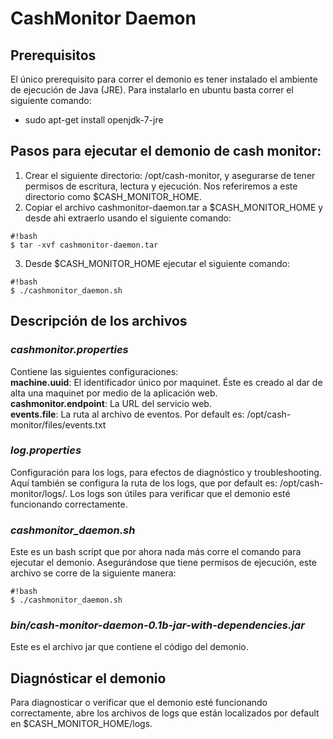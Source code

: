 # CashMonitor Daemon

## Prerequisitos
El único prerequisito para correr el demonio es tener instalado el ambiente de ejecución de Java (JRE).  Para instalarlo en ubuntu basta correr el siguiente comando:

* sudo apt-get install openjdk-7-jre 

## Pasos para ejecutar el demonio de cash monitor:


1. Crear el siguiente directorio: /opt/cash-monitor, y asegurarse de tener permisos de escritura, lectura y ejecución. Nos referiremos a este directorio como $CASH_MONITOR_HOME.
2. Copiar el archivo cashmonitor-daemon.tar a $CASH_MONITOR_HOME y desde ahi extraerlo usando el siguiente comando:
```
#!bash
$ tar -xvf cashmonitor-daemon.tar
```

3. Desde $CASH_MONITOR_HOME ejecutar el siguiente comando:
```
#!bash
$ ./cashmonitor_daemon.sh 
```

## Descripción de los archivos


### *cashmonitor.properties*
Contiene las siguientes configuraciones:    
**machine.uuid**: El identificador único por maquinet. Éste es creado al dar de alta una maquinet por medio de la aplicación web.     
**cashmonitor.endpoint**: La URL del servicio web.     
**events.file**: La ruta al archivo de eventos.  Por default es: /opt/cash-monitor/files/events.txt 

### *log.properties*
Configuración para los logs, para efectos de diagnóstico y troubleshooting.  Aquí también se configura la ruta de los logs, que por default es: /opt/cash-monitor/logs/. 
Los logs son útiles para verificar que el demonio esté funcionando correctamente. 

### *cashmonitor_daemon.sh*
Este es un bash script que por ahora nada más corre el comando para ejecutar el demonio.  Asegurándose que tiene permisos de ejecución, este archivo se corre de la siguiente manera:
```
#!bash
$ ./cashmonitor_daemon.sh
```

### *bin/cash-monitor-daemon-0.1b-jar-with-dependencies.jar*
Este es el archivo jar que contiene el código del demonio.

## Diagnósticar el demonio

Para diagnosticar o verificar que el demonio esté funcionando correctamente, abre los archivos de logs que están localizados por default en $CASH_MONITOR_HOME/logs.
